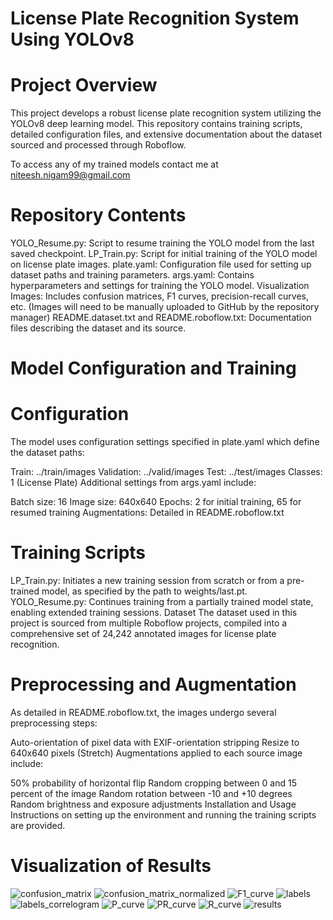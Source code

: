 # License Plate Recognition System Using YOLOv8
# Project Overview
This project develops a robust license plate recognition system utilizing the YOLOv8 deep learning model. This repository contains training scripts, detailed configuration files, and extensive documentation about the dataset sourced and processed through Roboflow.

To access any of my trained models contact me at niteesh.nigam99@gmail.com

# Repository Contents
YOLO_Resume.py: Script to resume training the YOLO model from the last saved checkpoint.
LP_Train.py: Script for initial training of the YOLO model on license plate images.
plate.yaml: Configuration file used for setting up dataset paths and training parameters.
args.yaml: Contains hyperparameters and settings for training the YOLO model.
Visualization Images: Includes confusion matrices, F1 curves, precision-recall curves, etc. (Images will need to be manually uploaded to GitHub by the repository manager)
README.dataset.txt and README.roboflow.txt: Documentation files describing the dataset and its source.

# Model Configuration and Training
# Configuration
The model uses configuration settings specified in plate.yaml which define the dataset paths:

Train: ../train/images
Validation: ../valid/images
Test: ../test/images
Classes: 1 (License Plate)
Additional settings from args.yaml include:

Batch size: 16
Image size: 640x640
Epochs: 2 for initial training, 65 for resumed training
Augmentations: Detailed in README.roboflow.txt

# Training Scripts
LP_Train.py: Initiates a new training session from scratch or from a pre-trained model, as specified by the path to weights/last.pt.
YOLO_Resume.py: Continues training from a partially trained model state, enabling extended training sessions.
Dataset
The dataset used in this project is sourced from multiple Roboflow projects, compiled into a comprehensive set of 24,242 annotated images for license plate recognition.

# Preprocessing and Augmentation
As detailed in README.roboflow.txt, the images undergo several preprocessing steps:

Auto-orientation of pixel data with EXIF-orientation stripping
Resize to 640x640 pixels (Stretch)
Augmentations applied to each source image include:

50% probability of horizontal flip
Random cropping between 0 and 15 percent of the image
Random rotation between -10 and +10 degrees
Random brightness and exposure adjustments
Installation and Usage
Instructions on setting up the environment and running the training scripts are provided.

# Visualization of Results
![confusion_matrix](https://github.com/Niteesh-Nigam/License-Plate-Detector-YOLOV8/assets/164087550/e3e47b75-ef7a-4bf4-8b65-28ed968bc38f)
![confusion_matrix_normalized](https://github.com/Niteesh-Nigam/License-Plate-Detector-YOLOV8/assets/164087550/4adacf76-9160-4ccb-ac62-9482568349e1)
![F1_curve](https://github.com/Niteesh-Nigam/License-Plate-Detector-YOLOV8/assets/164087550/659971c4-2877-4384-888c-7359947c763a)
![labels](https://github.com/Niteesh-Nigam/License-Plate-Detector-YOLOV8/assets/164087550/61b6a7a0-a9b0-4da3-8444-40dd0680e43a)
![labels_correlogram](https://github.com/Niteesh-Nigam/License-Plate-Detector-YOLOV8/assets/164087550/3e0d99c1-9b83-4e01-b3e3-441b8b669c1c)
![P_curve](https://github.com/Niteesh-Nigam/License-Plate-Detector-YOLOV8/assets/164087550/2071960f-7b5f-403e-99dd-e8be66c3c128)
![PR_curve](https://github.com/Niteesh-Nigam/License-Plate-Detector-YOLOV8/assets/164087550/1374ff9a-042e-4b33-aac2-fe521a0414d9)
![R_curve](https://github.com/Niteesh-Nigam/License-Plate-Detector-YOLOV8/assets/164087550/0580f185-f727-469d-8550-5c364f611821)
![results](https://github.com/Niteesh-Nigam/License-Plate-Detector-YOLOV8/assets/164087550/be29a0a2-ac1c-4cfd-a518-465d64172108)

